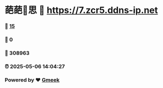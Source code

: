 # 葩葩🔭思 :link: https://7.zcr5.ddns-ip.net 
### :page_facing_up: [15](https://7.zcr5.ddns-ip.net/tag.html) 
### :speech_balloon: 0 
### :hibiscus: 308963 
### :alarm_clock: 2025-05-06 14:04:27 
### Powered by :heart: [Gmeek](https://github.com/Meekdai/Gmeek)
